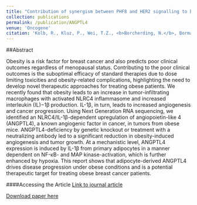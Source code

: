 ```yaml
---
title: "Contribution of synergism between PHF8 and HER2 signalling to breast cancer development and drug resistance."
collection: publications
permalink: /publication/ANGPTL4
venue: 'Oncogene'
citation: 'Kolb, R., Kluz, P., Wei, T.Z., <b>Borcherding, N.</b>, Bormann, N., Balcziak, L., Zhu, P., Davies, B., Gourronc, F., Gibson-Corley, K. Klingelhutz, A., Tan, N.S., Sutterwala, F., Vishwakarma, A., Liu, L., Ge, X., Jiang, B., Zhu, Y., Shen, X., & Zhang, W. Obesity-associated inflammation promotes angiogenesis and breast cancer via angiopoietin-like 4. Oncogene 2019.'
---
```


##Abstract

Obesity is a risk factor for breast cancer and also predicts poor clinical outcomes regardless of menopausal status. Contributing to the poor clinical outcomes is the suboptimal efficacy of standard therapies due to dose limiting toxicities and obesity-related complications, highlighting the need to develop novel therapeutic approaches for treating obese patients. We recently found that obesity leads to an increase in tumor-infiltrating macrophages with activated NLRC4 inflammasome and increased interleukin (IL)−1β production. IL-1β, in turn, leads to increased angiogenesis and cancer progression. Using Next Generation RNA sequencing, we identified an NLRC4/IL-1β-dependent upregulation of angiopoietin-like 4 (ANGPTL4), a known angiogenic factor in cancer, in tumors from obese mice. ANGPTL4-deficiency by genetic knockout or treatment with a neutralizing antibody led to a significant reduction in obesity-induced angiogenesis and tumor growth. At a mechanistic level, ANGPTL4 expression is induced by IL-1β from primary adipocytes in a manner dependent on NF-κB- and MAP kinase-activation, which is further enhanced by hypoxia. This report shows that adipocyte-derived ANGPTL4 drives disease progression under obese conditions and is a potential therapeutic target for treating obese breast cancer patients.

####Accessing the Article
[Link to journal article](https://www.nature.com/articles/s41388-018-0592-6)

[Download paper here](https://ncborcherding.github.io/files/ANGPTL4.pdf)





